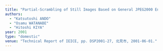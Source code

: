 ```yaml
---
title: "Partial-Scrambling of Still Images Based on General JPEG2000 Encoder"
authors:
  - "Katsutoshi ANDO"
  - "Osamu WATANABE"
  - "Hitoshi KIYA"
year: 2001
type: "domestic"
venue: "Technical Report of IEICE, pp. DSP2001-27, 北見市, 2001-06-01."
---
```

